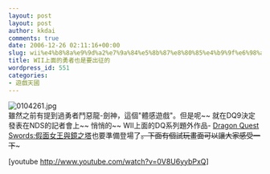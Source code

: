 ```yaml
---
layout: post
layout: post
author: kkdai
comments: true
date: 2006-12-26 02:11:16+00:00
slug: wii%e4%b8%8a%e9%9d%a2%e7%9a%84%e5%8b%87%e8%80%85%e4%b9%9f%e6%98%af%e8%a6%81%e5%87%ba%e5%be%81%e7%9a%84
title: WII上面的勇者也是要出征的
wordpress_id: 551
categories:
- 遊戲天國
---
```


![0104261.jpg](http://www.evanlin.com/blog/archives/20061225/0104261.jpg)  
雖然之前有提到過勇者鬥惡龍-劍神，這個"體感遊戲"。但是呢~~ 就在DQ9決定發表在NDS的記者會上~~ 悄悄的~~  WII上面的DQ系列題外作品- [Dragon Quest Swords:假面女王與鏡之塔](http://forum.palmislife.com/redirect.php?tid=72047&goto=lastpost)也要準備登場了~~。下面有個試玩畫面可以讓大家感受一下~~~  
  

<!-- more -->
[youtube http://www.youtube.com/watch?v=0V8U6yybPxQ]
